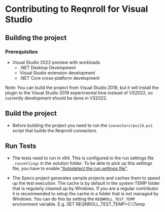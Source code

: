 # Contributing to Reqnroll for Visual Studio

## Building the project

### Prerequisites

* Visual Studio 2022 preview with workloads
  * .NET Desktop Development
  * Visual Studio extension development
  * .NET Core cross-platform development

Note: You can build the project from Visual Studio 2019, but it will install the plugin to the Visual Studio 2019 experimental hive instead of VS2022, so currently development should be done in VS2022.

## Build the project

* Before building the project you need to run the `Connectors\build.ps1` script that builds the Reqnroll connectors.

## Run Tests

* The tests need to run in x64. This is configured in the run settings file `.runsettings` in the solution folder. To be able to pick up this settings file, you have to enable ["Autodetect the run settings file"](https://docs.microsoft.com/en-us/visualstudio/test/configure-unit-tests-by-using-a-dot-runsettings-file?view=vs-2019#autodetect-the-run-settings-file).

* The Specs project generates sample projects and caches them to speed up the test execution. The cache is by default in the system TEMP folder that is regularly cleaned up by Windows. If you are a regular contributor it is recommended to setup the cache in a folder that is not managed by Windows. You can do this by setting the `REQNROLL_TEST_TEMP` environment variable. E.g. SET REQNROLL_TEST_TEMP=C:\Temp

